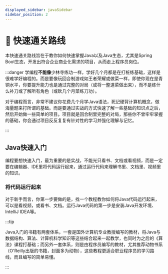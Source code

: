 ```yaml
---
displayed_sidebar: javaSidebar
sidebar_position: 2
---
```


# 🦅 快速通关路线
本快速通关路线旨在于教你如何快速掌握Java以及Java生态，尤其是Spring Boot生态，开发出符合企业商业化需求的项目，从而走上程序员岗位。

:::danger
学编程**不能像**少林寺练功一样，学好几个月都是在打桩练基础，这样是很难学好编程的。而是要像玩回合制游戏如王者荣耀或做菜一样，即使你现在是青铜水平，你要提升能力也是通过完整的对局（或将一整道菜做出来），而不是练什么补刀或了解所有角色（或砍几个月菜练刀功）。

对于编程而言，非常不建议你花费几个月学Java语法，死记硬背计算机概念，做海量题来打所谓的基础。而是要通过实战的方式快速了解一些基础的知识点之后，然后开始做一些简单的项目。项目就是回合制里完整的对局，那些你不曾牢牢掌握的基础，你会通过项目反反复复有针对性的学习并强化理解与记忆。

:::

## Java快速入门
编程要想快速入门，最为重要的是实战，不能光只看书、文档或看视频，而是一定要在编辑器、IDE里将代码运行起来，通过运行代码来理解书里、文档里、视频里的知识。

### 将代码运行起来
对于新手而言，你第一步要做的是，找一个教程教你如何将Java代码运行起来，可以是看视频，或看书、文档。运行Java代码的第一步是安装Java开发环境、IntelliJ IDEA等。

:::tip

Java入门的书籍有两套体系，一套是国外计算机专业教授编写的教材，将Java与数据结构、算法、计算机科学知识等这些结合起来一起教学，也同时为之后的《算法》课程打基础；而另外一套体系，则是由程序员编写的教材，尤其推荐动物书系（O'Reilly出版的书籍，封面多为动物），这些教程更适合职业程序员的学习路线，而且编写的简单易懂。

:::


